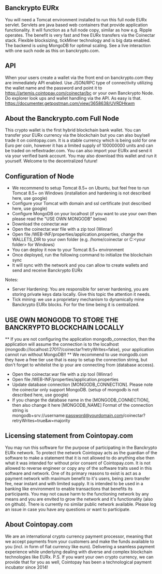 ## Banckrypto EURx
You will need a Tomcat environment installed to run this full node EURx servlet. Servlets are java based web containers that provide application functionality.
It will function as a full node copy, similar as how e.g. Ripple operates. The benefit is very fast and free EURx transfers via the Coinectar stack. Flexible blocksizing, tickMiner technology and is big data enabled. The backend is using MongoDB for optimal scaling. See a live interaction with one such node as this on banckrypto.com.

## API
When your users create a wallet via the front end on banckrypto.com they are immediately API enabled.
Use JSON/RPC type of connectivity utilizing the wallet name and the password and point it to https://artemis.cointopay.com/coinectar/bc or your own Banckrypto Node.
Do explorer look ups and wallet handling via the API. As easy is that.
https://documenter.getpostman.com/view/3658638/UVRDHkwm


## About the Banckrypto.com Full Node

This crypto wallet is the first hybrid blockchain bank wallet. You can transfer your EURx currency via the blockchain but you can also buy/sell trade it on cointopay.com. It is a stable currency which is being sold for one Euro per coin, however it has a limited supply of 100000000 units and can be traded on reflextrader.com. You can also import your EURx and send it via your verified bank account. You may also download this wallet and run it yourself. Welcome to the decentralized future!


## Configuration of Node
- We recommend to setup Tomcat 8.5+ on Ubuntu, but feel free to run Tomcat 8.5+ on Windows (installation and hardening is not described here, use google)
- Configure your Tomcat with domain and ssl certificate (not described here, use google)
- Configure MongoDB on your localhost (if you want to use your own then please read the "USE OWN MONGODB" below)
- Download the coinectar.war
- Open the coinectar.war file with a zip tool (Winrar)
- Open file /WEB-INF/properties/application.properties, change the WALLETS_DIR to your own folder (e.g. /home/coinectar or C:\<your folder> for Windows)
- You can deploy it now to your Tomcat 8.5+ environment
- Once deployed, run the following command to initialize the blockchain sync
- It will sync with the network and you can allow to create wallets and send and receive Banckrypto EURx

Notes:
- Server Hardening: You are responsible for server hardening, you are storing private keys data locally. Give this topic the attention it needs.
- Tick mining: we use a proprietary mechanism to dynamically mine Banckrypto EURx blocks. For for the time being it is centralized.

## USE OWN MONGODB TO STORE THE BANCKRYPTO BLOCKCHAIN LOCALLY
** If you are not configuring the application mongodb_connection, then the application will assume the connection is to the localhost (mongodb://localhost:27017/coinectar?retryWrites=false), your application cannot run without MongoDB!!
** We recommend to use mongodb.com they have a free tier use that is easy to setup the connection string, but don't forget to whitelist the ip your are connecting from (database access).

- Open the coinectar.war file with a zip tool (Winrar)
- Open file /WEB-INF/properties/application.properties
- Update database connection [MONGODB_CONNECTION]. Please note the coinectar only support MongoDB. (setup of mongodb is not described here, use google)
- If you change the database name in the [MONGODB_CONNECTION], then also change it here [MONGODB_NAME]
Format of the connection string is mongodb+srv://username:password@yourdomain.com/coinectar?retryWrites=true&w=majority

## Licensing statement from Cointopay.com
You may run this software for the purpose of participating in the Banckrypto EURx network. To protect the network Cointopay acts as the guardian of the software to make a statement that it is not allowed to do anything else then what it was intended for without prior consent of Cointopay.com. It is not allowed to reverse engineer or copy any of the software traits used in this software and network. One of its primary reasons to exist is act as a payment network with maximum benefit to it's users, being zero transfer fee, near instant and with limited supply. It is intended to be used in a banking like environment to enable transactions that benefits its participants. You may not cause harm to the functioning network by any means and you are envited to grow the network and it's functionality (also on github). There is currently no similar public network available. Please log an issue in case you have any questions or want to participate.

## About Cointopay.com
We are an international crypto currency payment processor, meaning that we accept payments from your customers and make the funds available to you (incl. in form of fiat currency like euro). Delivering a seamless payment experience while underlying dealing with diverse and complex blockchain technologies like EURx. P.S. If you want your own crypto currency, we can provide that for you as well, Cointopay has been a technological payment incubator since 2014!
